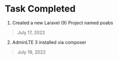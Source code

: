 # Task Completed

1. Created a new Laravel (9) Project named poabs 
> July 17, 2022
2. AdminLTE 3 installed via composer
> July 19, 2022